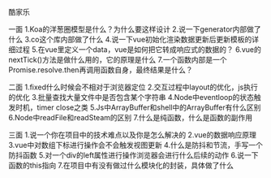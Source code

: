 酷家乐

一面
1.Koa的洋葱圈模型是什么？为什么要这样设计
2.说一下generator内部做了什么
3.co这个库内部做了什么
4.说一下vue初始化渲染数据更新后更新模板的详细过程
5.在vue里定义一个data，vue是如何把它转成响应式的数据的？
6.vue的nextTick()方法是做什么用的，它的原理是什么
7.一个函数内部是一个Promise.resolve.then再调用函数自身，最终结果是什么？

二面
1.fixed什么时候会不相对于浏览器定位
2.交互过程中layout的优化，js执行的优化
3.批量查找大量文件中是否包含某个字符串
4.Node中eventloop的状态触发时机，timer close之类
5.Js中ArrayBuffer和shell中的ArrayBuffer有什么区别
6.Node中readFile和readSteam的区别
7.什么是纯函数，什么是函数的副作用

三面
1.说一个你在项目中的技术难点以及你是怎么解决的
2.vue的数据响应原理
3.vue中对数组下标进行操作会不会触发视图更新
4.什么是防抖和节流，手写一个防抖函数
5.对一个div的left属性进行操作浏览器会进行什么后续的动作
6.说一下函数的this指向
7.在项目中有没有做过什么模块化的封装，具体做了什么